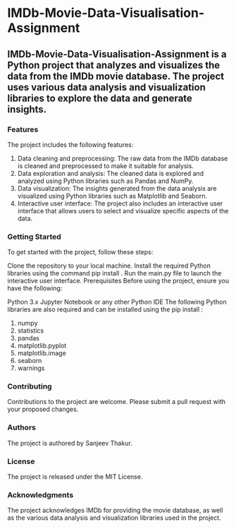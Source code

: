 # IMDb-Movie-Data-Visualisation-Assignment
## IMDb-Movie-Data-Visualisation-Assignment is a Python project that analyzes and visualizes the data from the IMDb movie database. The project uses various data analysis and visualization libraries to explore the data and generate insights.

### Features
The project includes the following features:

1. Data cleaning and preprocessing: The raw data from the IMDb database is cleaned and preprocessed to make it suitable for analysis.
2. Data exploration and analysis: The cleaned data is explored and analyzed using Python libraries such as Pandas and NumPy.
3. Data visualization: The insights generated from the data analysis are visualized using Python libraries such as Matplotlib and Seaborn.
4. Interactive user interface: The project also includes an interactive user interface that allows users to select and visualize specific aspects of the data.


### Getting Started
To get started with the project, follow these steps:

Clone the repository to your local machine.
Install the required Python libraries using the command pip install .
Run the main.py file to launch the interactive user interface.
Prerequisites
Before using the project, ensure you have the following:

Python 3.x
Jupyter Notebook or any other Python IDE
The following Python libraries are also required and can be installed using the pip install :

1. numpy
2. statistics
3. pandas
4. matplotlib.pyplot
5. matplotlib.image
6. seaborn
7. warnings


### Contributing
Contributions to the project are welcome. Please submit a pull request with your proposed changes.

### Authors
The project is authored by Sanjeev Thakur.

### License
The project is released under the MIT License.

### Acknowledgments
The project acknowledges IMDb for providing the movie database, as well as the various data analysis and visualization libraries used in the project.
